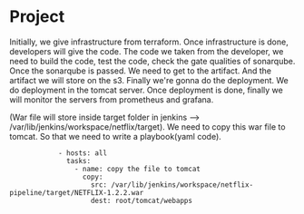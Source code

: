 # Project

Initially, we give infrastructure from terraform. 
Once infrastructure is done, developers will give the code.
The code we taken from the developer, we need to build the code, test the code, check the gate qualities of sonarqube. Once the sonarqube is passed. 
We need to get to the artifact. And the artifact we will store on the s3. 
Finally we're gonna do the deployment. We do deployment in the tomcat server. 
Once deployment is done, finally we will monitor the servers from prometheus and grafana.








(War file will store inside target folder in jenkins --> /var/lib/jenkins/workspace/netflix/target). We need to copy this war file to tomcat. So that we need to write a playbook(yaml code).

                - hosts: all
                  tasks:
                    - name: copy the file to tomcat
                      copy:
                        src: /var/lib/jenkins/workspace/netflix-pipeline/target/NETFLIX-1.2.2.war
                        dest: root/tomcat/webapps 





















                   
